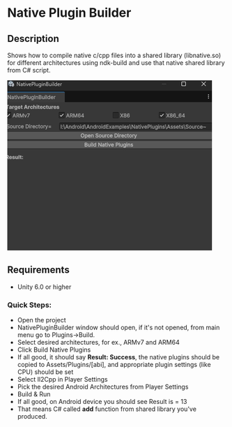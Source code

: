 # Native Plugin Builder

## Description

Shows how to compile native c/cpp files into a shared library (libnative.so) for different architectures using ndk-build and use that native shared library from C# script.

![](Docs/img/native_plugin_builder.png)

## Requirements

* Unity 6.0 or higher

### Quick Steps:
* Open the project 
* NativePluginBuilder window should open, if it's not opened, from main menu go to Plugins->Build.
* Select desired architectures, for ex., ARMv7 and ARM64
* Click Build Native Plugins
* If all good, it should say **Result: Success**, the native plugins should be copied to Assets/Plugins/[abi], and appropriate plugin settings (like CPU) should be set
* Select Il2Cpp in Player Settings
* Pick the desired Android Architectures from Player Settings
* Build & Run
* If all good, on Android device you should see 
		Result is = 13
* That means C# called **add** function from shared library you've produced.